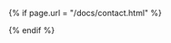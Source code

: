 <script>
var hamburgerMenu=openMenu("hamburger-menu");
function openMenu(id){
  var element = document.getElementById(id);
  return function(){
    with(element.style){
      left = (left === "0px") ? "-284px" : "0px";
    };
  };
};
</script>

<script>
{% include js/elevator.min.js %}
</script>
<script>
window.onload = function(){
  var elevator = new Elevator({
  element: document.querySelector('#back-to-top'), duration: 1000
  });
};
</script>

{% if page.url = "/docs/contact.html" %}
<script>
function onSubmit(e) {
  var url = $("#contact").attr('action');
  ajaxSendData(url, $("#contact").serialize());
}
</script>
{% endif %}
